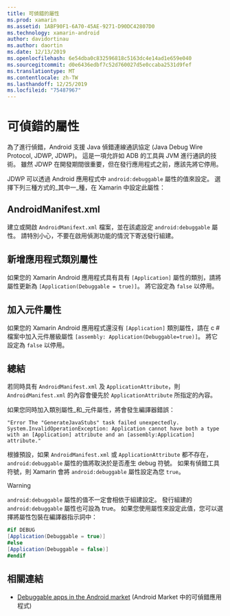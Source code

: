 ```yaml
---
title: 可偵錯的屬性
ms.prod: xamarin
ms.assetid: 1ABF90F1-6A70-45AE-9271-D90DC42807D0
ms.technology: xamarin-android
author: davidortinau
ms.author: daortin
ms.date: 12/13/2019
ms.openlocfilehash: 6e54dba0c832596818c5163dc4e14ad1e659e040
ms.sourcegitcommit: d0e6436edbf7c52d760027d5e0ccaba2531d9fef
ms.translationtype: MT
ms.contentlocale: zh-TW
ms.lasthandoff: 12/25/2019
ms.locfileid: "75487967"
---
```

# <a name="debuggable-attribute"></a>可偵錯的屬性

為了進行偵錯，Android 支援 Java 偵錯連線通訊協定 (Java Debug Wire Protocol, JDWP, JDWP)。 這是一項允許如 ADB 的工具與 JVM 進行通訊的技術。 雖然 JDWP 在開發期間很重要，但在發行應用程式之前，應該先將它停用。

JDWP 可以透過 Android 應用程式中 `android:debuggable` 屬性的值來設定。 選擇下列三種方式的_其中一_種，在 Xamarin 中設定此屬性：

## <a name="androidmanifestxml"></a>AndroidManifest.xml

建立或開啟 `AndroidManifext.xml` 檔案，並在該處設定 `android:debuggable` 屬性。 請特別小心，不要在啟用偵測功能的情況下寄送發行組建。

## <a name="add-an-application-class-attribute"></a>新增應用程式類別屬性

如果您的 Xamarin Android 應用程式具有具有 `[Application]` 屬性的類別，請將屬性更新為 `[Application(Debuggable = true)]`。 將它設定為 `false` 以停用。

## <a name="add-an-assembly-attribute"></a>加入元件屬性

如果您的 Xamarin Android 應用程式還沒有 `[Application]` 類別屬性，請在 c # 檔案中加入元件層級屬性 `[assembly: Application(Debuggable=true)]`。 將它設定為 `false` 以停用。

## <a name="summary"></a>總結

若同時具有 `AndroidManifest.xml` 及 `ApplicationAttribute`，則 `AndroidManifest.xml` 的內容會優先於 `ApplicationAttribute` 所指定的內容。

如果您同時加入類別屬性_和_元件屬性，將會發生編譯器錯誤：

```error
"Error The "GenerateJavaStubs" task failed unexpectedly.
System.InvalidOperationException: Application cannot have both a type with an [Application] attribute and an [assembly:Application] attribute."
```

根據預設，如果 `AndroidManifest.xml` 或 `ApplicationAttribute` 都不存在，`android:debuggable` 屬性的值將取決於是否產生 debug 符號。 如果有偵錯工具符號，則 Xamarin 會將 `android:debuggable` 屬性設定為您 `true`。

> [!WARNING]
> `android:debuggable` 屬性的值不一定會相依于組建設定。 發行組建的 `android:debuggable` 屬性也可設為 true。 如果您使用屬性來設定此值，您可以選擇將屬性包裝在編譯器指示詞中：
> 
> ```csharp
> #if DEBUG
> [Application(Debuggable = true)]
> #else
> [Application(Debuggable = false)]
> #endif
> ```

## <a name="related-links"></a>相關連結

- [Debuggable apps in the Android market](https://labs.f-secure.com/archive/debuggable-apps-in-android-market/) (Android Market 中的可偵錯應用程式)

